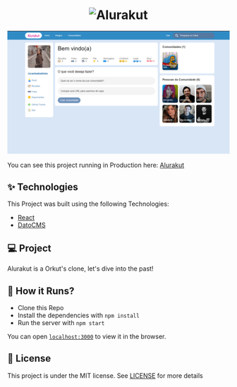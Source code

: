 <h1 align="center">
  <img alt="Alurakut" title="Alurakut" src="https://alurakut.vercel.app/logo.svg" />
</h1>

<center>
  <img alt="Screenshoot Alurakut" title="Alurakut Screenshoot" src="public/alurakut.png"/>
  </center>
  
You can see this project running in Production here: [Alurakut](https://alurakut-blond-phi.vercel.app/)

## ✨ Technologies

This Project was built using the following Technologies:

- [React](https://reactjs.org)
- [DatoCMS](https://www.datocms.com/)

## 💻 Project

Alurakut is a Orkut's clone, let's dive into the past! 

## 🚀 How it Runs?

- Clone this Repo
- Install the dependencies with `npm install`
- Run the server with `npm start`

You can open [`localhost:3000`](http://localhost:3000) to view it in the browser.

## 📄 License

This project is under the MIT license. See [LICENSE](LICENSE.md) for more details

